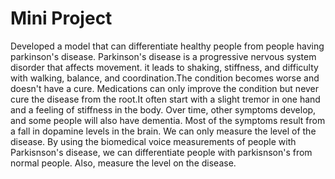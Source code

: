 # Mini Project

Developed a model that can differentiate healthy people from people having parkinson's disease.
Parkinson's disease is a progressive nervous system disorder that affects movement. it leads to shaking, stiffness, and difficulty with walking, balance, and coordination.The condition becomes worse and doesn't have a cure. Medications can only improve the condition but never cure the disease from the root.It often start with a slight tremor in one hand and a feeling of stiffness in the body. Over time, other symptoms develop, and some people will also have dementia. Most of the symptoms result from a fall in dopamine levels in the brain. We can only measure the level of the disease. By using the biomedical voice measurements of people with Parkisnson's disease, we can differentiate people with parkisnson's from normal people. Also, measure the level on the disease.
